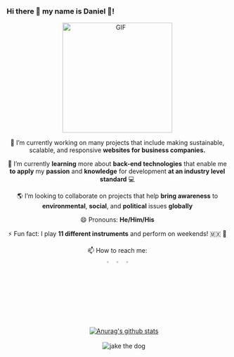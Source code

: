 ### Hi there 👋 my name is Daniel 👨‍!

<div align="center">
<img align="center" alt="GIF" height="250px" src="https://media.giphy.com/media/du3J3cXyzhj75IOgvA/giphy.gif" />

🔭 I’m currently working on many projects that include making sustainable, scalable, and responsive **websites for business companies.**

 🌱 I’m currently **learning** more about **back-end technologies** that enable me **to apply** my **passion** and **knowledge** for development **at an industry level standard** 💻

 🌎 I’m looking to collaborate on projects that help **bring awareness**  to **environmental**, **social**, and **political** issues **globally** 
 
 😄 Pronouns: **He/Him/His**

 ⚡ Fun fact: I play **11 different instruments** and perform on weekends! 🇲🇽 🤠

 📫 How to reach me: <br>
  [<img src="https://img.icons8.com/color/48/000000/linkedin.png" width="3.5%"/>](https://www.linkedin.com/in/Kionling/)
  [<img src="https://img.icons8.com/color/48/000000/instagram.png" width="3.5%"/>](https://www.instagram.com/Kionling1/)
  [<img src="https://img.icons8.com/color/48/000000/github.png" width="3.5%"/>](https://github.com/Kionling)

<a href="https://github.com/anuraghazra/github-readme-stats">
  <img align="center" src="https://github-readme-stats.anuraghazra1.vercel.app/api?username=Kionling&show_icons=true&include_all_commits=true&theme=tokyonight" alt="Anurag's github stats" style="margin-left: 30px" />
</a>
<br>
<br>
<div class="center">
<img src="https://media1.tenor.com/images/ec85119df7f645a0fc88cf3278f230ee/tenor.gif?itemid=3472229" alt="jake the dog" style="margin-left: 30px"">
</div>
</div>

<!--
**Kionling/Kionling** is a ✨ _special_ ✨ repository because its `README.md` (this file) appears on your GitHub profile.

Here are some ideas to get you started:

- 🔭 I’m currently working on ...
- 🌱 I’m currently learning ...
- 👯 I’m looking to collaborate on ...
- 🤔 I’m looking for help with ...
- 💬 Ask me about ...
- 📫 How to reach me: ...
- 😄 Pronouns: ...
- ⚡ Fun fact: ...
-->
